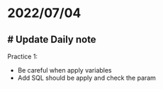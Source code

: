 # 2022/07/04

## # Update Daily note
Practice 1:
- Be careful when apply variables
- Add SQL should be apply and check the param